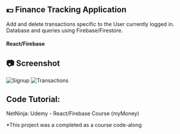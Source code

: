 ## :dollar: Finance Tracking Application
Add and delete transactions specific to the User currently logged in.
Database and queries using Firebase/Firestore.
#### React/Firebase

## :camera: Screenshot
![Signup]()
![Transactions]()

## Code Tutorial: 
NetNinja: Udemy - React/Firebase Course (myMoney)

*This project was a completed as a course code-along